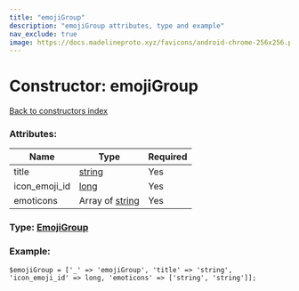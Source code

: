 ```yaml
---
title: "emojiGroup"
description: "emojiGroup attributes, type and example"
nav_exclude: true
image: https://docs.madelineproto.xyz/favicons/android-chrome-256x256.png
---
```

# Constructor: emojiGroup  
[Back to constructors index](/API_docs/constructors/index.html)



### Attributes:

| Name     |    Type       | Required |
|----------|---------------|----------|
|title|[string](/API_docs/types/string.html) | Yes|
|icon\_emoji\_id|[long](/API_docs/types/long.html) | Yes|
|emoticons|Array of [string](/API_docs/types/string.html) | Yes|



### Type: [EmojiGroup](/API_docs/types/EmojiGroup.html)


### Example:

```
$emojiGroup = ['_' => 'emojiGroup', 'title' => 'string', 'icon_emoji_id' => long, 'emoticons' => ['string', 'string']];
```  
